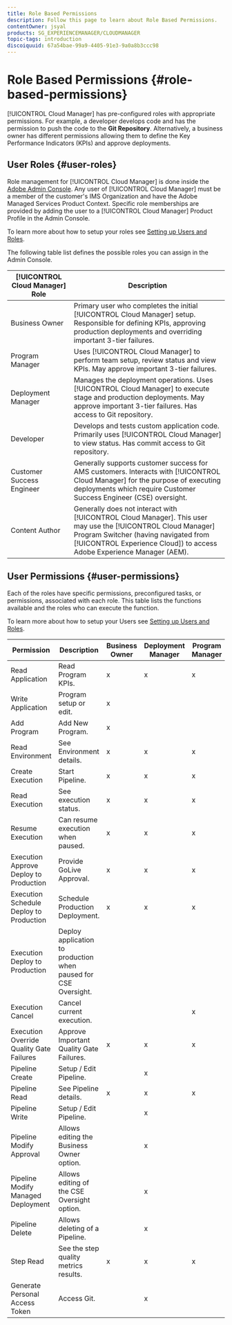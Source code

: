 ```yaml
---
title: Role Based Permissions
description: Follow this page to learn about Role Based Permissions.
contentOwner: jsyal
products: SG_EXPERIENCEMANAGER/CLOUDMANAGER
topic-tags: introduction
discoiquuid: 67a54bae-99a9-4405-91e3-9a0a8b3ccc98
---
```


# Role Based Permissions {#role-based-permissions}

[!UICONTROL Cloud Manager] has pre-configured roles with appropriate permissions. For example, a developer develops code and has the permission to push the code to the **Git Repository**. Alternatively, a business owner has different permissions allowing them to define the Key Performance Indicators (KPIs) and approve deployments.

## User Roles {#user-roles}

Role management for [!UICONTROL Cloud Manager] is done inside the [Adobe Admin Console](https://helpx.adobe.com/enterprise/using/admin-console.html). Any user of [!UICONTROL Cloud Manager] must be a member of the customer's IMS Organization and have the Adobe Managed Services Product Context. Specific role memberships are provided by adding the user to a [!UICONTROL Cloud Manager] Product Profile in the Admin Console.

To learn more about how to setup your roles see [Setting up Users and Roles](setting-up-users-and-roles.md).

The following table list defines the possible roles you can assign in the Admin Console.

| **[!UICONTROL Cloud Manager] Role** |**Description** |
|---|---|
| Business Owner |Primary user who completes the initial [!UICONTROL Cloud Manager] setup. Responsible for defining KPIs, approving production deployments and overriding important 3-tier failures. |
| Program Manager |Uses [!UICONTROL Cloud Manager] to perform team setup, review status and view KPIs. May approve important 3-tier failures. |
| Deployment Manager |Manages the deployment operations. Uses [!UICONTROL Cloud Manager] to execute stage and production deployments. May approve important 3-tier failures. Has access to Git repository. |
| Developer |Develops and tests custom application code. Primarily uses [!UICONTROL Cloud Manager] to view status. Has commit access to Git repository. |
| Customer Success Engineer |Generally supports customer success for AMS customers. Interacts with [!UICONTROL Cloud Manager] for the purpose of executing deployments which require Customer Success Engineer (CSE) oversight. |
| Content Author |Generally does not interact with [!UICONTROL Cloud Manager]. This user may use the [!UICONTROL Cloud Manager] Program Switcher (having navigated from [!UICONTROL Experience Cloud]) to access Adobe Experience Manager (AEM). |

## User Permissions {#user-permissions}

Each of the roles have specific permissions, preconfigured tasks, or permissions, associated with each role. This table lists the functions available and the roles who can execute the function.

To learn more about how to setup your Users see [Setting up Users and Roles](setting-up-users-and-roles.md).

|Permission|Description|Business Owner|Deployment Manager|Program Manager|Developer|CSE|
|--- |--- |--- |--- |--- |--- |--- |
|Read Application|Read Program KPIs.|x|x|x|x|x|
|Write Application|Program setup or edit.|x|||||
|Add Program|Add New Program.|x|||||
|Read Environment|See Environment details.|x|x|x|x|x|
|Create Execution|Start Pipeline.|x|x|x|||
|Read Execution|See execution status.|x|x|x|x|x|
|Resume Execution|Can resume execution when paused.|x|x|x||x|
|Execution Approve Deploy to Production|Provide GoLive Approval.|x|x|x|||
|Execution Schedule Deploy to Production|Schedule Production Deployment.|x|x|x||x|
|Execution Deploy to Production|Deploy application to production when paused for CSE Oversight.|||||x|
|Execution Cancel|Cancel current execution.|||x|||
|Execution Override Quality Gate Failures|Approve Important Quality Gate Failures.|x|x|x|||
|Pipeline Create|Setup / Edit Pipeline.||x||||
|Pipeline Read|See Pipeline details.|x|x|x|x|x|
|Pipeline Write|Setup / Edit Pipeline.||x||||
|Pipeline Modify Approval|Allows editing the Business Owner option.||x||||
|Pipeline Modify Managed Deployment|Allows editing of the CSE Oversight option.||x||||
|Pipeline Delete|Allows deleting of a Pipeline.||x||||
|Step Read|See the step quality metrics results.|x|x|x|x|x|
|Generate Personal Access Token|Access Git.||x||x||

